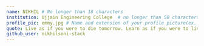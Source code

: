 ```yaml
---
name: NIKHIL # No longer than 18 characters
institution: Ujjain Engineering College  # no longer than 58 characters
profile_pic: emmy.jpg # Name and extension of your profile picture(ex. mona.png)
quote: Live as if you were to die tomorrow. Learn as if you were to live forever. # no longer than 100 characters
github_user: nikhilsoni-stack
---
```

